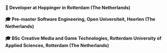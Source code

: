 <!--
**WimJongeneel/WimJongeneel** is a ✨ _special_ ✨ repository because its `README.md` (this file) appears on your GitHub profile.

Here are some ideas to get you started:

- 🔭 I’m currently working on ...
- 🌱 I’m currently learning ...
- 👯 I’m looking to collaborate on ...
- 🤔 I’m looking for help with ...
- 💬 Ask me about ...
- 📫 How to reach me: ...
- 😄 Pronouns: ...
- ⚡ Fun fact: ...
-->
#### :office: Developer at Hoppinger in Rotterdam (The Netherlands)
#### :mortar_board: Pre-master Software Engineering, Open Universiteit, Heerlen (The Netherlands)
#### :mortar_board: BSc Creative Media and Game Technologies, Rotterdam University of Applied Sciences, Rotterdam (The Netherlands)

